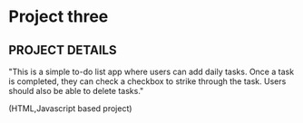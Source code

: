 # Project three

## PROJECT DETAILS

"This is a simple to-do list app where users can add daily tasks. Once a task is completed, they can check a checkbox to strike through the task. Users should also be able to delete tasks."

(HTML,Javascript based project)